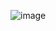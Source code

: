 ![image](https://github.com/victorscardozo/Calculador-de-Caracteres/assets/124733617/163b9df2-e852-419b-a3d7-b6853765494f)
